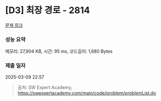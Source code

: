 # [D3] 최장 경로 - 2814 

[문제 링크](https://swexpertacademy.com/main/code/problem/problemDetail.do?contestProbId=AV7GOPPaAeMDFAXB) 

### 성능 요약

메모리: 27,904 KB, 시간: 95 ms, 코드길이: 1,680 Bytes

### 제출 일자

2025-03-09 22:57



> 출처: SW Expert Academy, https://swexpertacademy.com/main/code/problem/problemList.do